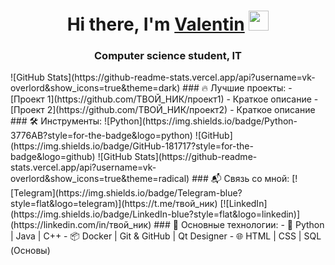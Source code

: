 <h1 align="center">Hi there, I'm <a href="https://daniilshat.ru/" target="_blank">Valentin</a> 
<img src="https://github.com/blackcater/blackcater/raw/main/images/Hi.gif" height="32"/></h1>
<h3 align="center">Computer science student, IT</h3>
![GitHub Stats](https://github-readme-stats.vercel.app/api?username=vk-overlord&show_icons=true&theme=dark)
### 🔥 Лучшие проекты:
- [Проект 1](https://github.com/ТВОЙ_НИК/проект1) - Краткое описание
- [Проект 2](https://github.com/ТВОЙ_НИК/проект2) - Краткое описание
### 🛠 Инструменты:
![Python](https://img.shields.io/badge/Python-3776AB?style=for-the-badge&logo=python)
![GitHub](https://img.shields.io/badge/GitHub-181717?style=for-the-badge&logo=github)
![GitHub Stats](https://github-readme-stats.vercel.app/api?username=vk-overlord&show_icons=true&theme=radical)
### 📬 Связь со мной:
[![Telegram](https://img.shields.io/badge/Telegram-blue?style=flat&logo=telegram)](https://t.me/твой_ник)
[![LinkedIn](https://img.shields.io/badge/LinkedIn-blue?style=flat&logo=linkedin)](https://linkedin.com/in/твой_ник)
### 🔧 Основные технологии:
- 🐍 Python | Java | C++
- 📦 Docker | Git & GitHub | Qt Designer
- 🌐 HTML | CSS | SQL (Основы)
<!--
**vk-overlord/vk-overlord** is a ✨ _special_ ✨ repository because its `README.md` (this file) appears on your GitHub profile.

Here are some ideas to get you started:

- 🔭 I’m currently working on ...
- 🌱 I’m currently learning ...
- 👯 I’m looking to collaborate on ...
- 🤔 I’m looking for help with ...
- 💬 Ask me about ...
- 📫 How to reach me: ...
- 😄 Pronouns: ...
- ⚡ Fun fact: ...
-->
